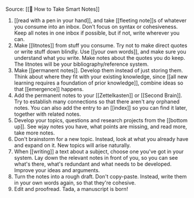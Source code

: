 Source: [[📕 How to Take Smart Notes]]

1. [[read with a pen in your hand]], and take [[fleeting note]]s of whatever you consume into an inbox. Don't focus on syntax or cohesiveness. Keep all notes in one inbox if possible, but if not, write wherever you can.
2. Make [[litnotes]] from stuff you consume. Try not to make direct quotes or write stuff down blindly. Use [[your own words]], and make sure you understand what you write. Make notes about the quotes you do keep. The litnotes will be your bibliography/reference system.
3. Make [[permanent notes]]. Develop them instead of just storing them. Think about where they fit with your existing knowledge, since [[all new learning requires a foundation of prior knowledge]], combine ideas so that [[emergence]] happens.
4. Add the permanent notes to your [[Zettelkasten]] or [[Second Brain]]. Try to establish many connections so that there aren't any orphaned notes. You can also add the entry to an [[index]] so you can find it later, together with related notes.
5. Develop your topics, questions and research projects from the [[bottom up]]. See wjay notes you have, what points are missing, and read more, take more notes.
6. Don't brainstorm for a new topic. Instead, look at what you already have and expand on it. New topics will arise naturally.
7. When [[writing]] a text about a subject, choose one you've got in your system. Lay down the relevant notes in front of you, so you can see what's there, what's redundant and what needs to be developed. Improve your ideas and arguments.
8. Turn the notes into a rough draft. Don't copy-paste. Instead, write them in your own words again, so that they're cohesive.
9. Edit and proofread. Tada, a manuscript is born!